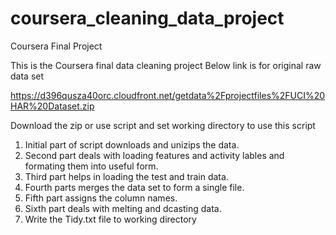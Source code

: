 # coursera_cleaning_data_project
Coursera Final Project

This is the Coursera final data cleaning project
Below link is for original raw data set

https://d396qusza40orc.cloudfront.net/getdata%2Fprojectfiles%2FUCI%20HAR%20Dataset.zip

Download the zip or use script and set working directory to use this script 

1. Initial part of script downloads and unizips the data.
2. Second part deals with loading features and activity lables and formating them into useful form.
3. Third part helps in loading the test and train data.
4. Fourth parts merges the data set to form a single file.
5. Fifth part assigns the column names.
6. Sixth part deals with melting and dcasting data.
7. Write the Tidy.txt file to working directory
